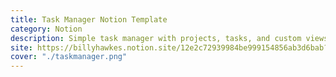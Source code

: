 ```yaml
---
title: Task Manager Notion Template
category: Notion
description: Simple task manager with projects, tasks, and custom views like inbox, calendar, and today. Use it as a starting point for personal or work tasks.
site: https://billyhawkes.notion.site/12e2c72939984be999154856ab3d6bab?v=9c2814468c0147379dde925ad1f2ce5f&pvs=4
cover: "./taskmanager.png"
---
```

